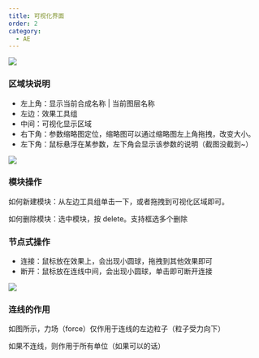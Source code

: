 ```yaml
---
title: 可视化界面
order: 2
category:
  - AE
---
```


![](https://mir.yuelili.com/wp-content/uploads/user/AE/plugins/particular/stardust-003.bmp)

### 区域块说明

- 左上角：显示当前合成名称 | 当前图层名称
- 左边：效果工具组
- 中间：可视化显示区域
- 右下角：参数缩略图定位，缩略图可以通过缩略图左上角拖拽，改变大小。
- 左下角：鼠标悬浮在某参数，左下角会显示该参数的说明（截图没截到~）

![](https://mir.yuelili.com/wp-content/uploads/user/AE/plugins/particular/stardust-010.bmp)

### 模块操作

如何新建模块：从左边工具组单击一下，或者拖拽到可视化区域即可。

如何删除模块：选中模块，按 delete。支持框选多个删除

### 节点式操作

- 连接：鼠标放在效果上，会出现小圆球，拖拽到其他效果即可
- 断开：鼠标放在连线中间，会出现小圆球，单击即可断开连接

![](https://mir.yuelili.com/wp-content/uploads/user/AE/plugins/particular/stardust-031.bmp)

### 连线的作用

如图所示，力场（force）仅作用于连线的左边粒子（粒子受力向下）

如果不连线，则作用于所有单位（如果可以的话）
